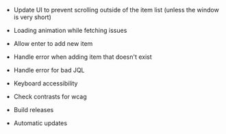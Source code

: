 * Update UI to prevent scrolling outside of the item list (unless the window is very short)
* Loading animation while fetching issues
* Allow enter to add new item

* Handle error when adding item that doesn't exist
* Handle error for bad JQL
* Keyboard accessibility
* Check contrasts for wcag
* Build releases
* Automatic updates